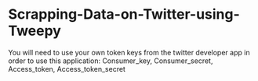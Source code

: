 # Scrapping-Data-on-Twitter-using-Tweepy
You will need to use your own token keys from the twitter developer app in order to use this application: Consumer_key, Consumer_secret,  Access_token,  Access_token_secret
